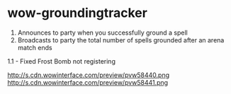 wow-groundingtracker
====================

1. Announces to party when you successfully ground a spell
2. Broadcasts to party the total number of spells grounded after an arena match ends

1.1 - Fixed Frost Bomb not registering

http://s.cdn.wowinterface.com/preview/pvw58440.png
http://s.cdn.wowinterface.com/preview/pvw58441.png
